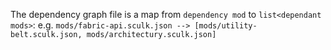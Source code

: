 The dependency graph file is a map from `dependency mod` to
`list<dependant mods>`: e.g.
`mods/fabric-api.sculk.json --> [mods/utility-belt.sculk.json, mods/architectury.sculk.json]`
